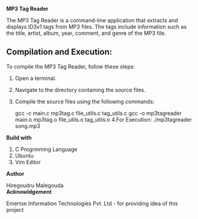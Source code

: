 **MP3 Tag Reader**

The MP3 Tag Reader is a command-line application that extracts and displays ID3v1 tags from MP3 files. The tags include information such as the title, artist, album, year, comment, and genre of the MP3 file.


## Compilation and Execution:  
To compile the MP3 Tag Reader, follow these steps:

1. Open a terminal.
2. Navigate to the directory containing the source files.
3. Compile the source files using the following commands:

    gcc -c main.c mp3tag.c file_utils.c tag_utils.c
    gcc -o mp3tagreader main.o mp3tag.o file_utils.o tag_utils.o
 4.For Execution: ./mp3tagreader song.mp3

**Build with**  
 1. C Progrmming Language
 2. Ubuntu
 3. Vim Editor

**Author**  

Hiregoudru Malegouda  
**Acknowldgement**  

Emertxe Information Technologies Pvt. Ltd - for providing idea of this project
